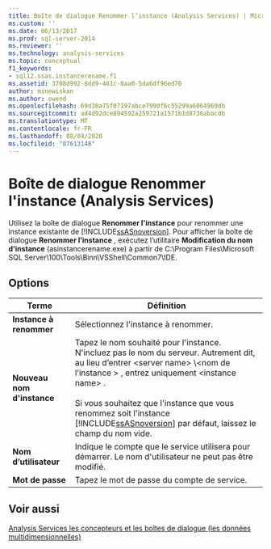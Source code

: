 ```yaml
---
title: Boîte de dialogue Renommer l’instance (Analysis Services) | Microsoft Docs
ms.custom: ''
ms.date: 06/13/2017
ms.prod: sql-server-2014
ms.reviewer: ''
ms.technology: analysis-services
ms.topic: conceptual
f1_keywords:
- sql12.ssas.instancerename.f1
ms.assetid: 3708d992-8dd9-461c-8aa0-5da6df96ed70
author: minewiskan
ms.author: owend
ms.openlocfilehash: 69d30a75f07197abce7990f6c55299a6064969db
ms.sourcegitcommit: ad4d92dce894592a259721a1571b1d8736abacdb
ms.translationtype: MT
ms.contentlocale: fr-FR
ms.lasthandoff: 08/04/2020
ms.locfileid: "87613148"
---
```

# <a name="rename-instance-dialog-box-analysis-services"></a>Boîte de dialogue Renommer l'instance (Analysis Services)
  Utilisez la boîte de dialogue **Renommer l'instance** pour renommer une instance existante de [!INCLUDE[ssASnoversion](../includes/ssasnoversion-md.md)]. Pour afficher la boîte de dialogue **Renommer l’instance** , exécutez l’utilitaire **Modification du nom d’instance** (asinstancerename.exe) à partir de C:\Program Files\Microsoft SQL Server\100\Tools\Binn\VSShell\Common7\IDE.  
  
## <a name="options"></a>Options  
  
|Terme|Définition|  
|----------|----------------|  
|**Instance à renommer**|Sélectionnez l'instance à renommer.|  
|**Nouveau nom d'instance**|Tapez le nom souhaité pour l'instance. N'incluez pas le nom du serveur. Autrement dit, au lieu d’entrer \<server name> \\<nom de l’instance \> , entrez uniquement \<instance name> .<br /><br /> Si vous souhaitez que l'instance que vous renommez soit l'instance [!INCLUDE[ssASnoversion](../includes/ssasnoversion-md.md)] par défaut, laissez le champ du nom vide.|  
|**Nom d’utilisateur**|Indique le compte que le service utilisera pour démarrer. Le nom d'utilisateur ne peut pas être modifié.|  
|**Mot de passe**|Tapez le mot de passe du compte de service.|  
  
## <a name="see-also"></a>Voir aussi  
 [Analysis Services les concepteurs et les boîtes de dialogue &#40;les données multidimensionnelles&#41;](analysis-services-designers-and-dialog-boxes-multidimensional-data.md)  
  
  
